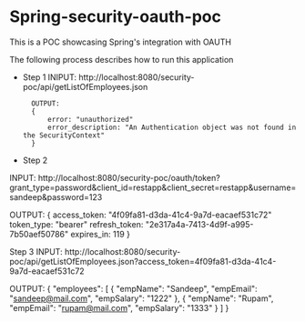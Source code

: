 Spring-security-oauth-poc
========================

This is a POC showcasing Spring's integration with OAUTH

The following process describes how to run this application

* Step 1
		INIPUT:
		http://localhost:8080/security-poc/api/getListOfEmployees.json
	
		OUTPUT:
		{
			error: "unauthorized"
			error_description: "An Authentication object was not found in the SecurityContext"
		}
	
	
* Step 2

INPUT:
	http://localhost:8080/security-poc/oauth/token?grant_type=password&client_id=restapp&client_secret=restapp&username=sandeep&password=123

OUTPUT:
	{
		access_token: "4f09fa81-d3da-41c4-9a7d-eacaef531c72"
		token_type: "bearer"
		refresh_token: "2e317a4a-7413-4d9f-a995-7b50aef50786"
		expires_in: 119
	}


Step 3
INPUT:
	http://localhost:8080/security-poc/api/getListOfEmployees.json?access_token=4f09fa81-d3da-41c4-9a7d-eacaef531c72

OUTPUT:
	{
	    "employees": [
	        {
	            "empName": "Sandeep",
	            "empEmail": "sandeep@mail.com",
	            "empSalary": "1222"
	        },
	        {
	            "empName": "Rupam",
	            "empEmail": "rupam@mail.com",
	            "empSalary": "1333"
	        }
	    ]
	}
